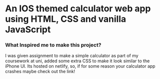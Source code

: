 # An IOS themed calculator web app using HTML, CSS and vanilla JavaScript

### What Inspired me to make this project?

I was given assignment to make a simple calculator as part of my coursework at uni, added some extra CSS to make it look similar to the iPhone UI.
Its hosted on netlify, so, if for some reason your calculator app crashes maybe check out the link!

